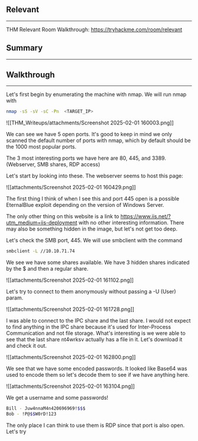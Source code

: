 ## Relevant
---
THM Relevant Room Walkthrough: https://tryhackme.com/room/relevant

## Summary
---

## Walkthrough
---
Let's first begin by enumerating the machine with nmap. We will run nmap with

```bash
nmap -sS -sV -sC -Pn  <TARGET_IP>
```

![[THM_Writeups/attachments/Screenshot 2025-02-01 160003.png]]

We can see we have 5 open ports. It's good to keep in mind we only scanned the default number of ports with nmap, which by default should be the 1000 most popular ports.

The 3 most interesting ports we have here are 80, 445, and 3389. (Webserver, SMB shares, RDP access)

Let's start by looking into these. The webserver seems to host this page: 

![[attachments/Screenshot 2025-02-01 160429.png]]

The first thing I think of when I see this and port 445 open is a possible EternalBlue exploit depending on the version of Windows Server.

The only other thing on this website is a link to https://www.iis.net/?utm_medium=iis-deployment with no other interesting information. There may also be something hidden in the image, but let's not get too deep.

Let's check the SMB port, 445. We will use smbclient with the command

```bash
smbclient -L //10.10.71.74
```

We see we have some shares available. We have 3 hidden shares indicated by the $ and then a regular share. 

![[attachments/Screenshot 2025-02-01 161102.png]]

Let's try to connect to them anonymously without passing a -U (User) param.

![[attachments/Screenshot 2025-02-01 161728.png]]

I was able to connect to the IPC share and the last share. I would not expect to find anything in the IPC share because it's used for Inter-Process Communication and not file storage. What's interesting is we were able to see that the last share nt4wrksv actually has a file in it. Let's download it and check it out.

![[attachments/Screenshot 2025-02-01 162800.png]]

We see that we have some encoded passwords. It looked like Base64 was used to encode them so let's decode them to see if we have anything here.

![[attachments/Screenshot 2025-02-01 163104.png]]

We get a username and some passwords! 

```bash
Bill - Juw4nnaM4n420696969!$$$
Bob - !P@$$W0rD!123 
```

The only place I can think to use them is RDP since that port is also open. Let's try 

